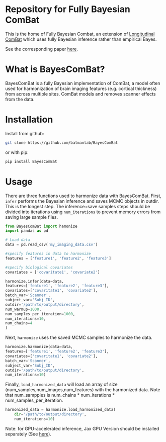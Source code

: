 # Repository for Fully Bayesian ComBat

This is the home of Fully Bayesian Combat, an extension of [Longitudinal ComBat](https://github.com/jcbeer/longCombat) which uses fully Bayesian inference rather than empirical Bayes.

See the corresponding paper [here](https://doi.org/10.1016/j.nicl.2023.103472).

# What is BayesComBat?
BayesComBat is a fully Bayesian implementation of ComBat, a model often used for harmonization of brain imaging features (e.g. cortical thickness) from across multiple sites. ComBat models and removes scanner effects from the data.  


# Installation

Install from github:
```bash
git clone https://github.com/batmanlab/BayesComBat
```
or with pip:
```bash
pip install BayesComBat
```



# Usage

There are three functions used to harmonize data with BayesComBat. First, `infer` performs the Bayesian inference and saves MCMC objects in outdir. This is the longest step. The inference+save samples steps should be divided into iterations using `num_iterations` to prevent memory errors from saving large sample files.

```python
from BayesComBat import hamonize
import pandas as pd

# Load data
data = pd.read_csv('my_imaging_data.csv')

#specify features in data to harmonize 
features = ['feature1', 'feature2', 'feature3']

#specify biological covariates
covariates = ['covaritate1', 'covariate2']

harmonize.infer(data=data,
features=['feature1', 'feature2', 'feature3'],
covariates=['covaritate1', 'covariate2'],
batch_var='Scanner',
subject_var='Subj_ID',
outdir='/path/to/output/directory',
num_warmup=1000,
num_samples_per_iteration=1000,
num_iterations=10,
num_chains=4
)
```

Next, `harmonize` uses the saved MCMC samples to harmonize the data.

```python 
harmonize.harmonize(data=data,
features=['feature1', 'feature2', 'feature3'],
covariates=['covaritate1', 'covariate2'],
batch_var='Scanner',
subject_var='Subj_ID',
outdir='/path/to/output/directory',
num_iterations=10)
```

Finally, `load_harmonized_data` will load an array of size (num_samples,num_images,num_features) with the harmonized data. Note that num_sampples is num_chains * num_iterations * num_samples_per_iteration.

```python
harmonized_data = harmonize.load_harmonized_data(
    dir='/path/to/output/directory',
    num_iterations=10)
```

Note: for GPU-accelerated inference, Jax GPU Version should be installed separately (See [here](https://github.com/google/jax#installation)).





